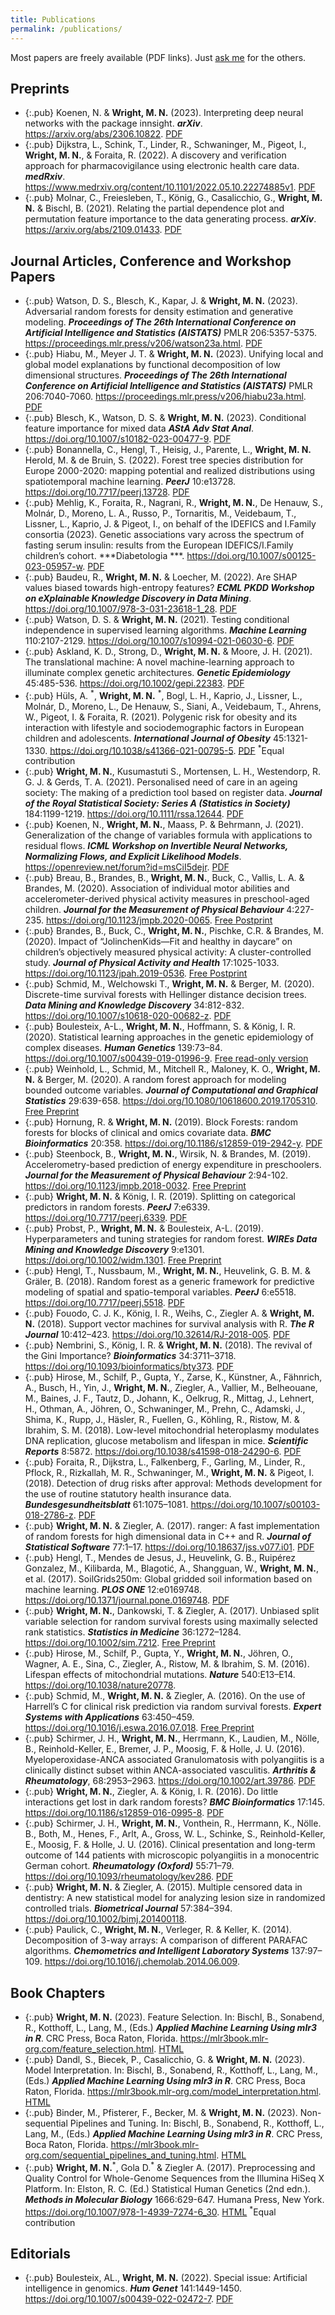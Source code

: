```yaml
---
title: Publications
permalink: /publications/
---
```


Most papers are freely available (<i class="fa fa-file-pdf-o"></i>PDF links). Just <a href="mailto:web@wrig.de">ask me</a> for the others. 

## Preprints
* {:.pub} Koenen, N. & **Wright, M. N.** (2023). Interpreting deep neural networks with the package innsight. ***arXiv***. <https://arxiv.org/abs/2306.10822>. <a href="https://arxiv.org/pdf/2306.10822"><i class="fa fa-file-pdf-o"></i>PDF</a>
* {:.pub} Dijkstra, L., Schink, T., Linder, R., Schwaninger, M., Pigeot, I., **Wright, M. N.**, & Foraita, R. (2022). A discovery and verification approach for pharmacovigilance using electronic health care data. ***medRxiv***. <https://www.medrxiv.org/content/10.1101/2022.05.10.22274885v1>. <a href="https://www.medrxiv.org/content/10.1101/2022.05.10.22274885v1.full.pdf"><i class="fa fa-file-pdf-o"></i>PDF</a>
* {:.pub} Molnar, C., Freiesleben, T., König, G., Casalicchio, G., **Wright, M. N.** & Bischl, B. (2021). Relating the partial dependence plot and permutation feature importance to the data generating process. ***arXiv***. <https://arxiv.org/abs/2109.01433>. <a href="https://arxiv.org/pdf/2109.01433"><i class="fa fa-file-pdf-o"></i>PDF</a>

## Journal Articles, Conference and Workshop Papers
* {:.pub} Watson, D. S., Blesch, K., Kapar, J. & **Wright, M. N.** (2023). Adversarial random forests for density estimation and generative modeling. ***Proceedings of The 26th International Conference on Artificial Intelligence and Statistics (AISTATS)*** PMLR 206:5357-5375. <https://proceedings.mlr.press/v206/watson23a.html>. <a href="https://proceedings.mlr.press/v206/watson23a/watson23a.pdf"><i class="fa fa-file-pdf-o"></i>PDF</a>
* {:.pub} Hiabu, M., Meyer J. T. & **Wright, M. N.** (2023). Unifying local and global model explanations by functional decomposition of low dimensional structures. ***Proceedings of The 26th International Conference on Artificial Intelligence and Statistics (AISTATS)*** PMLR 206:7040-7060. <https://proceedings.mlr.press/v206/hiabu23a.html>. <a href="https://proceedings.mlr.press/v206/hiabu23a/hiabu23a.pdf"><i class="fa fa-file-pdf-o"></i>PDF</a>
* {:.pub} Blesch, K., Watson, D. S. & **Wright, M. N.** (2023). Conditional feature importance for mixed data ***AStA Adv Stat Anal***. <https://doi.org/10.1007/s10182-023-00477-9>. <a href="https://link.springer.com/content/pdf/10.1007/s10182-023-00477-9.pdf"><i class="fa fa-file-pdf-o"></i>PDF</a>
* {:.pub} Bonannella, C., Hengl, T., Heisig, J., Parente, L., **Wright, M. N.** Herold, M. & de Bruin, S. (2022). Forest tree species distribution for Europe 2000-2020: mapping potential and realized distributions using spatiotemporal machine learning. ***PeerJ*** 10:e13728. <https://doi.org/10.7717/peerj.13728>. <a href="https://peerj.com/articles/13728.pdf"><i class="fa fa-file-pdf-o"></i>PDF</a>
* {:.pub} Mehlig, K., Foraita, R., Nagrani, R., **Wright, M. N.**, De Henauw, S., Molnár, D., Moreno, L. A., Russo, P., Tornaritis, M., Veidebaum, T., Lissner, L., Kaprio, J. & Pigeot, I., on behalf of the IDEFICS and I.Family consortia (2023). Genetic associations vary across the spectrum of fasting serum insulin: results from the European IDEFICS/I.Family children’s cohort. ***Diabetologia ***. <https://doi.org/10.1007/s00125-023-05957-w>. <a href="https://link.springer.com/content/pdf/10.1007/s00125-023-05957-w.pdf"><i class="fa fa-file-pdf-o"></i>PDF</a>
* {:.pub} Baudeu, R., **Wright, M. N.** & Loecher, M. (2022). Are SHAP values biased towards high-entropy features? ***ECML PKDD Workshop on eXplainable Knowledge Discovery in Data Mining***. <https://doi.org/10.1007/978-3-031-23618-1_28>. <a href="https://link.springer.com/content/pdf/10.1007/978-3-031-23618-1.pdf"><i class="fa fa-file-pdf-o"></i>PDF</a>
* {:.pub} Watson, D. S. & **Wright, M. N.** (2021). Testing conditional independence in supervised learning algorithms. ***Machine Learning*** 110:2107-2129. <https://doi.org/10.1007/s10994-021-06030-6>. <a href="https://link.springer.com/content/pdf/10.1007/s10994-021-06030-6.pdf"><i class="fa fa-file-pdf-o"></i>PDF</a>
* {:.pub} Askland, K. D., Strong, D., **Wright, M. N.** & Moore, J. H. (2021). The translational machine: A novel machine-learning approach to illuminate complex genetic architectures. ***Genetic Epidemiology*** 45:485-536. <https://doi.org/10.1002/gepi.22383>. <a href="https://onlinelibrary.wiley.com/doi/pdfdirect/10.1002/gepi.22383?download=true"><i class="fa fa-file-pdf-o"></i>PDF</a>
* {:.pub} Hüls, A. <sup>\*</sup>, **Wright, M. N.** <sup>\*</sup>, Bogl, L. H., Kaprio, J., Lissner, L., Molnár, D., Moreno, L., De Henauw, S., Siani, A., Veidebaum, T., Ahrens, W., Pigeot, I. & Foraita, R. (2021). Polygenic risk for obesity and its interaction with lifestyle and sociodemographic factors in European children and adolescents. ***International Journal of Obesity*** 45:1321-1330. <https://doi.org/10.1038/s41366-021-00795-5>. <a href="https://www.nature.com/articles/s41366-021-00795-5.pdf"><i class="fa fa-file-pdf-o"></i>PDF</a> <sup>\*</sup>Equal contribution
* {:.pub} **Wright, M. N.**, Kusumastuti S., Mortensen, L. H., Westendorp, R. G. J. & Gerds, T. A. (2021). Personalised need of care in an ageing society: The making of a prediction tool based on register data. ***Journal of the Royal Statistical Society: Series A (Statistics in Society)*** 184:1199-1219. <https://doi.org/10.1111/rssa.12644>. <a href="https://rss.onlinelibrary.wiley.com/doi/pdfdirect/10.1111/rssa.12644?download=true"><i class="fa fa-file-pdf-o"></i>PDF</a>
* {:.pub} Koenen, N., **Wright, M. N.**, Maass, P. & Behrmann, J. (2021). Generalization of the change of variables formula with applications to residual flows. ***ICML Workshop on Invertible Neural Networks, Normalizing Flows, and Explicit Likelihood Models***. <https://openreview.net/forum?id=msCiI5dejr>. <a href="https://openreview.net/pdf?id=msCiI5dejr"><i class="fa fa-file-pdf-o"></i>PDF</a>
* {:.pub} Breau, B., Brandes, B., **Wright, M. N.**, Buck, C., Vallis, L. A. & Brandes, M. (2020).  Association of individual motor abilities and accelerometer-derived physical activity measures in preschool-aged children. ***Journal for the Measurement of Physical Behaviour*** 4:227-235. <https://doi.org/10.1123/jmpb.2020-0065>. <a href="https://repository.publisso.de/resource/frl:6429159/data"><i class="fa fa-file-pdf-o"></i>Free Postprint</a>
* {:.pub} Brandes, B., Buck, C., **Wright, M. N.**, Pischke, C.R. & Brandes, M. (2020).  Impact of “JolinchenKids—Fit and healthy in daycare” on children’s objectively measured physical activity: A cluster-controlled study. ***Journal of Physical Activity and Health*** 17:1025-1033. <https://doi.org/10.1123/jpah.2019-0536>. <a href="https://repository.publisso.de/resource/frl:6425536/data"><i class="fa fa-file-pdf-o"></i>Free Postprint</a>
* {:.pub} Schmid, M., Welchowski T., **Wright, M. N.** & Berger, M. (2020). Discrete-time survival forests with Hellinger distance decision trees. ***Data Mining and Knowledge Discovery*** 34:812-832. <https://doi.org/10.1007/s10618-020-00682-z>. <a href="https://link.springer.com/content/pdf/10.1007/s10618-020-00682-z.pdf"><i class="fa fa-file-pdf-o"></i>PDF</a>
* {:.pub} Boulesteix, A-L., **Wright, M. N.**, Hoffmann, S. & König, I. R. (2020). Statistical learning approaches in the genetic epidemiology of complex diseases. ***Human Genetics*** 139:73–84. <https://doi.org/10.1007/s00439-019-01996-9>. <a href="https://rdcu.be/bzZsZ"><i class="fa fa-file-pdf-o"></i>Free read-only version</a>
* {:.pub} Weinhold, L., Schmid, M., Mitchell R., Maloney, K. O., **Wright, M. N.** & Berger, M. (2020). A random forest approach for modeling bounded outcome variables. ***Journal of Computational and Graphical Statistics*** 29:639-658. <https://doi.org/10.1080/10618600.2019.1705310>. <a href="https://arxiv.org/pdf/1901.06211"><i class="fa fa-file-pdf-o"></i>Free Preprint</a>
* {:.pub} Hornung, R. & **Wright, M. N.** (2019). Block Forests: random forests for blocks of clinical and omics covariate data. ***BMC Bioinformatics*** 20:358. <https://doi.org/10.1186/s12859-019-2942-y>. <a href="https://bmcbioinformatics.biomedcentral.com/track/pdf/10.1186/s12859-019-2942-y"><i class="fa fa-file-pdf-o"></i>PDF</a>
* {:.pub} Steenbock, B., **Wright, M. N.**, Wirsik, N. & Brandes, M. (2019). Accelerometry-based prediction of energy expenditure in preschoolers. ***Journal for the Measurement of Physical Behaviour*** 2:94-102. <https://doi.org/10.1123/jmpb.2018-0032>. <a href="https://repository.publisso.de/resource/frl:6426620/data"><i class="fa fa-file-pdf-o"></i>Free Preprint</a>
* {:.pub} **Wright, M. N.** & König, I. R. (2019). Splitting on categorical predictors in random forests. ***PeerJ*** 7:e6339. <https://doi.org/10.7717/peerj.6339>. <a href="https://peerj.com/articles/6339.pdf"><i class="fa fa-file-pdf-o"></i>PDF</a>
* {:.pub} Probst, P., **Wright, M. N.** & Boulesteix, A-L. (2019). Hyperparameters and tuning strategies for random forest. ***WIREs Data Mining and Knowledge Discovery*** 9:e1301. <https://doi.org/10.1002/widm.1301>. <a href="https://arxiv.org/pdf/1804.03515"><i class="fa fa-file-pdf-o"></i>Free Preprint</a>
* {:.pub} Hengl, T., Nussbaum, M., **Wright, M. N.**, Heuvelink, G. B. M. & Gräler, B. (2018). Random forest as a generic framework for predictive modeling of spatial and spatio-temporal variables. ***PeerJ*** 6:e5518. <https://doi.org/10.7717/peerj.5518>. <a href="https://peerj.com/articles/5518.pdf"><i class="fa fa-file-pdf-o"></i>PDF</a>
* {:.pub} Fouodo, C. J. K., König, I. R., Weihs, C., Ziegler A. & **Wright, M. N.** (2018). Support vector machines for survival analysis with R. ***The R Journal*** 10:412–423. <https://doi.org/10.32614/RJ-2018-005>. <a href="https://journal.r-project.org/archive/2018/RJ-2018-005/RJ-2018-005.pdf"><i class="fa fa-file-pdf-o"></i>PDF</a>
* {:.pub} Nembrini, S., König, I. R. & **Wright, M. N.** (2018). The revival of the Gini Importance? ***Bioinformatics*** 34:3711–3718. <https://doi.org/10.1093/bioinformatics/bty373>. <a href="https://academic.oup.com/bioinformatics/advance-article-pdf/doi/10.1093/bioinformatics/bty373/24804368/bty373.pdf"><i class="fa fa-file-pdf-o"></i>PDF</a>
* {:.pub} Hirose, M., Schilf, P., Gupta, Y., Zarse, K., Künstner, A., Fähnrich, A., Busch, H., Yin, J., **Wright, M. N.**, Ziegler, A., Vallier, M., Belheouane, M., Baines, J. F., Tautz, D., Johann, K., Oelkrug, R., Mittag, J., Lehnert, H., Othman, A., Jöhren, O., Schwaninger, M., Prehn, C., Adamski, J., Shima, K., Rupp, J., Häsler, R., Fuellen, G., Köhling, R., Ristow, M. & Ibrahim, S. M. (2018). Low-level mitochondrial heteroplasmy modulates DNA replication, glucose metabolism and lifespan in mice. ***Scientific Reports*** 8:5872. <https://doi.org/10.1038/s41598-018-24290-6>. <a href="https://www.nature.com/articles/s41598-018-24290-6.pdf"><i class="fa fa-file-pdf-o"></i>PDF</a>
* {:.pub} Foraita, R., Dijkstra, L., Falkenberg, F., Garling, M., Linder, R., Pflock, R., Rizkallah, M. R., Schwaninger, M., **Wright, M. N.** & Pigeot, I. (2018). Detection of drug risks after approval: Methods development for the use of routine statutory health insurance data. ***Bundesgesundheitsblatt*** 61:1075–1081. <https://doi.org/10.1007/s00103-018-2786-z>. <a href="https://link.springer.com/content/pdf/10.1007%2Fs00103-018-2786-z.pdf"><i class="fa fa-file-pdf-o"></i>PDF</a>
* {:.pub} **Wright, M. N.** & Ziegler, A. (2017). ranger: A fast implementation of random forests for high dimensional data in C++ and R. ***Journal of Statistical Software*** 77:1–17. <https://doi.org/10.18637/jss.v077.i01>. <a href="https://www.jstatsoft.org/index.php/jss/article/view/v077i01/v77i01.pdf"><i class="fa fa-file-pdf-o"></i>PDF</a>
* {:.pub} Hengl, T., Mendes de Jesus, J., Heuvelink, G. B., Ruipérez Gonzalez, M., Kilibarda, M., Blagotić, A., Shangguan, W., **Wright, M. N.**, et al. (2017). SoilGrids250m: Global gridded soil information based on machine learning. ***PLOS ONE*** 12:e0169748. <https://doi.org/10.1371/journal.pone.0169748>. <a href="http://journals.plos.org/plosone/article/file?id=10.1371/journal.pone.0169748&type=printable"><i class="fa fa-file-pdf-o"></i>PDF</a>
* {:.pub} **Wright, M. N.**, Dankowski, T. & Ziegler, A. (2017). Unbiased split variable selection for random survival forests using maximally selected rank statistics. ***Statistics in Medicine*** 36:1272–1284. <https://doi.org/10.1002/sim.7212>. <a href="https://arxiv.org/pdf/1605.03391"><i class="fa fa-file-pdf-o"></i>Free Preprint</a>
* {:.pub} Hirose, M., Schilf, P., Gupta, Y., **Wright, M. N.**, Jöhren, O., Wagner, A. E., Sina, C., Ziegler, A., Ristow, M. & Ibrahim, S. M. (2016). Lifespan effects of mitochondrial mutations. ***Nature*** 540:E13–E14. <https://doi.org/10.1038/nature20778>.
* {:.pub} Schmid, M., **Wright, M. N.** & Ziegler, A. (2016). On the use of Harrell’s C for clinical risk prediction via random survival forests. ***Expert Systems with Applications*** 63:450–459. <https://doi.org/10.1016/j.eswa.2016.07.018>. <a href="https://arxiv.org/pdf/1507.03092.pdf"><i class="fa fa-file-pdf-o"></i>Free Preprint</a>
* {:.pub} Schirmer, J. H., **Wright, M. N.**, Herrmann, K., Laudien, M., Nölle, B., Reinhold-Keller, E., Bremer, J. P., Moosig, F. & Holle, J. U. (2016). Myeloperoxidase-ANCA associated Granulomatosis with polyangiitis is a clinically distinct subset within ANCA-associated vasculitis. ***Arthritis & Rheumatology***, 68:2953–2963. <https://doi.org/10.1002/art.39786>. <a href="https://onlinelibrary.wiley.com/doi/pdf/10.1002/art.39786"><i class="fa fa-file-pdf-o"></i>PDF</a>
* {:.pub} **Wright, M. N.**, Ziegler, A. & König, I. R. (2016). Do little interactions get lost in dark random forests? ***BMC Bioinformatics*** 17:145. <https://doi.org/10.1186/s12859-016-0995-8>. <a href="https://bmcbioinformatics.biomedcentral.com/track/pdf/10.1186/s12859-016-0995-8"><i class="fa fa-file-pdf-o"></i>PDF</a>
* {:.pub} Schirmer, J. H., **Wright, M. N.**, Vonthein, R., Herrmann, K., Nölle. B., Both, M., Henes, F., Arlt, A., Gross, W. L., Schinke, S., Reinhold-Keller, E., Moosig, F. & Holle, J. U. (2016). Clinical presentation and long-term outcome of 144 patients with microscopic polyangiitis in a monocentric German cohort. ***Rheumatology (Oxford)*** 55:71–79. <https://doi.org/10.1093/rheumatology/kev286>. <a href="https://academic.oup.com/rheumatology/article-pdf/55/1/71/18096538/kev286.pdf"><i class="fa fa-file-pdf-o"></i>PDF</a> 
* {:.pub} **Wright, M. N.** & Ziegler, A. (2015). Multiple censored data in dentistry: A new statistical model for analyzing lesion size in randomized controlled trials. ***Biometrical Journal*** 57:384–394. <https://doi.org/10.1002/bimj.201400118>.
* {:.pub} Paulick, C., **Wright, M. N.**, Verleger, R. & Keller, K. (2014). Decomposition of 3-way arrays: A comparison of different PARAFAC algorithms. ***Chemometrics and Intelligent Laboratory Systems*** 137:97–109. <https://doi.org/10.1016/j.chemolab.2014.06.009>.

## Book Chapters
* {:.pub} **Wright, M. N.** (2023). Feature Selection. In: Bischl, B., Sonabend, R., Kotthoff, L., Lang, M., (Eds.) ***Applied Machine Learning Using mlr3 in R***. CRC Press, Boca Raton, Florida. <https://mlr3book.mlr-org.com/feature_selection.html>. <a href="https://mlr3book.mlr-org.com/feature_selection.html"><i class="fa fa-file-text-o"></i>HTML</a> 
* {:.pub} Dandl, S., Biecek, P., Casalicchio, G. & **Wright, M. N.** (2023). Model Interpretation. In: Bischl, B., Sonabend, R., Kotthoff, L., Lang, M., (Eds.) ***Applied Machine Learning Using mlr3 in R***. CRC Press, Boca Raton, Florida. <https://mlr3book.mlr-org.com/model_interpretation.html>. <a href="https://mlr3book.mlr-org.com/model_interpretation.html"><i class="fa fa-file-text-o"></i>HTML</a> 
* {:.pub} Binder, M., Pfisterer, F., Becker, M. & **Wright, M. N.** (2023). Non-sequential Pipelines and Tuning. In: Bischl, B., Sonabend, R., Kotthoff, L., Lang, M., (Eds.) ***Applied Machine Learning Using mlr3 in R***. CRC Press, Boca Raton, Florida. <https://mlr3book.mlr-org.com/sequential_pipelines_and_tuning.html>. <a href="https://mlr3book.mlr-org.com/sequential_pipelines_and_tuning.html"><i class="fa fa-file-text-o"></i>HTML</a> 
* {:.pub} **Wright, M. N.**<sup>\*</sup>, Gola D.<sup>\*</sup> & Ziegler A. (2017). Preprocessing and Quality Control for Whole-Genome Sequences from the Illumina HiSeq X Platform. In: Elston, R. C. (Ed.) Statistical Human Genetics (2nd edn.). ***Methods in Molecular Biology*** 1666:629-647. Humana Press, New York. <https://doi.org/10.1007/978-1-4939-7274-6_30>. <a href="https://imbs-hl.github.io/illumina_seq.html"><i class="fa fa-file-text-o"></i>HTML</a> 
<sup>\*</sup>Equal contribution
 
## Editorials
* {:.pub} Boulesteix, AL., **Wright, M. N.** (2022). Special issue: Artificial intelligence in genomics. ***Hum Genet*** 141:1449-1450. <https://doi.org/10.1007/s00439-022-02472-7>. <a href="https://link.springer.com/content/pdf/10.1007/s00439-022-02472-7.pdf"><i class="fa fa-file-pdf-o"></i>PDF</a> 